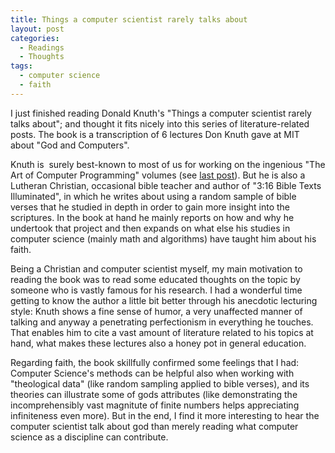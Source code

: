 ```yaml
---
title: Things a computer scientist rarely talks about
layout: post
categories:
  - Readings
  - Thoughts
tags:
  - computer science
  - faith
---
```

I just finished reading Donald Knuth's "Things a computer scientist rarely talks about"; and thought it fits nicely into this series of literature-related posts. The book is a transcription of 6 lectures Don Knuth gave at MIT about "God and Computers".

Knuth is  surely best-known to most of us for working on the ingenious "The Art of Computer Programming" volumes (see [last post](2014-7-11-Favourite-books-1.md)). But he is also a Lutheran Christian, occasional bible teacher and author of "3:16 Bible Texts Illuminated", in which he writes about using a random sample of bible verses that he studied in depth in order to gain more insight into the scriptures. In the book at hand he mainly reports on how and why he undertook that project and then expands on what else his studies in computer science (mainly math and algorithms) have taught him about his faith.

Being a Christian and computer scientist myself, my main motivation to reading the book was to read some educated thoughts on the topic by someone who is vastly famous for his research. I had a wonderful time getting to know the author a little bit better through his anecdotic lecturing style: Knuth shows a fine sense of humor, a very unaffected manner of talking and anyway a penetrating perfectionism in everything he touches. That enables him to cite a vast amount of literature related to his topics at hand, what makes these lectures also a honey pot in general education.

Regarding faith, the book skillfully confirmed some feelings that I had: Computer Science's methods can be helpful also when working with "theological data" (like random sampling applied to bible verses), and its theories can illustrate some of gods attributes (like demonstrating the incomprehensibly vast magnitute of finite numbers helps appreciating infiniteness even more). But in the end, I find it more interesting to hear the computer scientist talk about god than merely reading what computer science as a discipline can contribute.